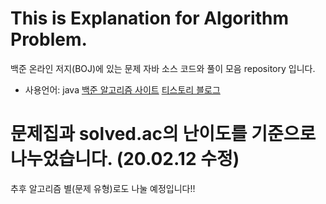 # This is Explanation for Algorithm Problem.
백준 온라인 저지(BOJ)에 있는 문제 자바 소스 코드와 풀이 모음 repository 입니다.  
- 사용언어: java
[백준 알고리즘 사이트](https://www.acmicpc.net/)
[티스토리 블로그](https://hoho325.tistory.com/)

# 문제집과 solved.ac의 난이도를 기준으로 나누었습니다. (20.02.12 수정)
추후 알고리즘 별(문제 유형)로도 나눌 예정입니다!! 
